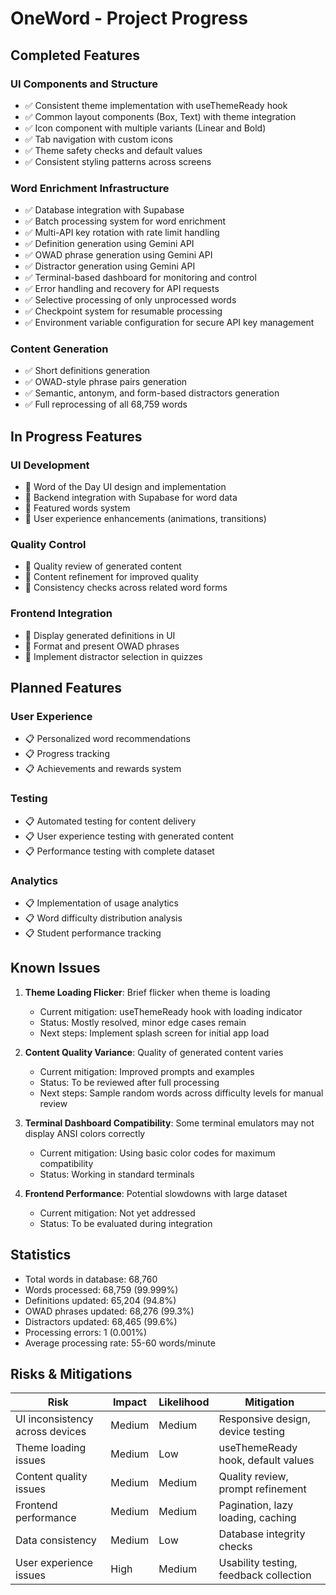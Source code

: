 # OneWord - Project Progress

## Completed Features

### UI Components and Structure
- ✅ Consistent theme implementation with useThemeReady hook
- ✅ Common layout components (Box, Text) with theme integration
- ✅ Icon component with multiple variants (Linear and Bold)
- ✅ Tab navigation with custom icons
- ✅ Theme safety checks and default values
- ✅ Consistent styling patterns across screens

### Word Enrichment Infrastructure
- ✅ Database integration with Supabase
- ✅ Batch processing system for word enrichment
- ✅ Multi-API key rotation with rate limit handling
- ✅ Definition generation using Gemini API
- ✅ OWAD phrase generation using Gemini API
- ✅ Distractor generation using Gemini API
- ✅ Terminal-based dashboard for monitoring and control
- ✅ Error handling and recovery for API requests
- ✅ Selective processing of only unprocessed words
- ✅ Checkpoint system for resumable processing
- ✅ Environment variable configuration for secure API key management

### Content Generation
- ✅ Short definitions generation
- ✅ OWAD-style phrase pairs generation
- ✅ Semantic, antonym, and form-based distractors generation
- ✅ Full reprocessing of all 68,759 words

## In Progress Features

### UI Development
- 🔄 Word of the Day UI design and implementation
- 🔄 Backend integration with Supabase for word data
- 🔄 Featured words system
- 🔄 User experience enhancements (animations, transitions)

### Quality Control
- 🔄 Quality review of generated content
- 🔄 Content refinement for improved quality
- 🔄 Consistency checks across related word forms

### Frontend Integration
- 🔄 Display generated definitions in UI
- 🔄 Format and present OWAD phrases
- 🔄 Implement distractor selection in quizzes

## Planned Features

### User Experience
- 📋 Personalized word recommendations
- 📋 Progress tracking
- 📋 Achievements and rewards system

### Testing
- 📋 Automated testing for content delivery
- 📋 User experience testing with generated content
- 📋 Performance testing with complete dataset

### Analytics
- 📋 Implementation of usage analytics
- 📋 Word difficulty distribution analysis
- 📋 Student performance tracking

## Known Issues

1. **Theme Loading Flicker**: Brief flicker when theme is loading
   - Current mitigation: useThemeReady hook with loading indicator
   - Status: Mostly resolved, minor edge cases remain
   - Next steps: Implement splash screen for initial app load

2. **Content Quality Variance**: Quality of generated content varies
   - Current mitigation: Improved prompts and examples
   - Status: To be reviewed after full processing
   - Next steps: Sample random words across difficulty levels for manual review

3. **Terminal Dashboard Compatibility**: Some terminal emulators may not display ANSI colors correctly
   - Current mitigation: Using basic color codes for maximum compatibility
   - Status: Working in standard terminals

4. **Frontend Performance**: Potential slowdowns with large dataset
   - Current mitigation: Not yet addressed
   - Status: To be evaluated during integration

## Statistics

- Total words in database: 68,760
- Words processed: 68,759 (99.999%)
- Definitions updated: 65,204 (94.8%)
- OWAD phrases updated: 68,276 (99.3%)
- Distractors updated: 68,465 (99.6%)
- Processing errors: 1 (0.001%)
- Average processing rate: 55-60 words/minute

## Risks & Mitigations

| Risk | Impact | Likelihood | Mitigation |
|------|--------|------------|------------|
| UI inconsistency across devices | Medium | Medium | Responsive design, device testing |
| Theme loading issues | Medium | Low | useThemeReady hook, default values |
| Content quality issues | Medium | Medium | Quality review, prompt refinement |
| Frontend performance | Medium | Medium | Pagination, lazy loading, caching |
| Data consistency | Medium | Low | Database integrity checks |
| User experience issues | High | Medium | Usability testing, feedback collection | 